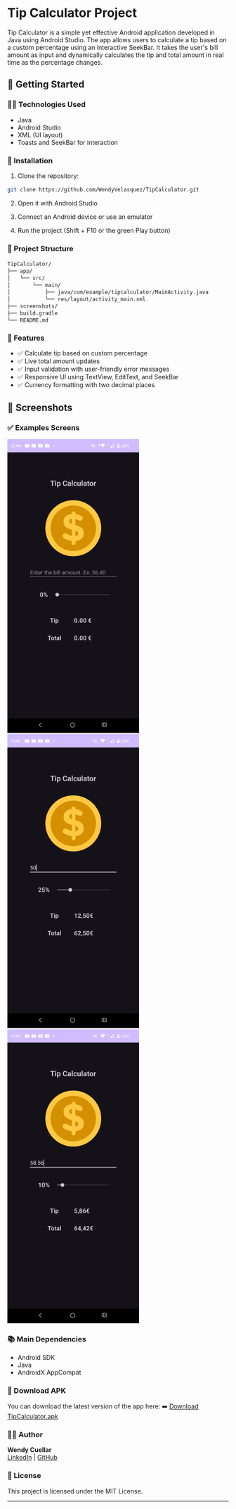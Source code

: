 # Tip Calculator Project

Tip Calculator is a simple yet effective Android application developed in Java using Android Studio. The app allows users to calculate a tip based on a custom percentage using an interactive SeekBar. It takes the user's bill amount as input and dynamically calculates the tip and total amount in real time as the percentage changes.


## 🚀 Getting Started

### 🧑‍💻 Technologies Used

- Java
- Android Studio
- XML (UI layout)
- Toasts and SeekBar for interaction

### 🔧 Installation

1. Clone the repository:
```bash
git clone https://github.com/WendyVelasquez/TipCalculator.git
```

2. Open it with Android Studio

3. Connect an Android device or use an emulator

4. Run the project (Shift + F10 or the green Play button)

### 🧱 Project Structure
```
TipCalculator/
├── app/
│   └── src/
│       └── main/
│           ├── java/com/example/tipcalculator/MainActivity.java
│           └── res/layout/activity_main.xml
├── screenshots/
├── build.gradle
└── README.md
```
### 🧪 Features

- ✅ Calculate tip based on custom percentage  
- ✅ Live total amount updates  
- ✅ Input validation with user-friendly error messages  
- ✅ Responsive UI using TextView, EditText, and SeekBar  
- ✅ Currency formatting with two decimal places 


## 📸 Screenshots

<h3>✅ Examples Screens</h3>
<img src="./screenshots/TipCalculatorScreen.jpg" alt="Tip Calcutator Screen" width="300"/>
<img src="./screenshots/TipCalculatorInteger.jpg" alt="Tip Calcutator Integer Screen" width="300"/>
<img src="./screenshots/TipCalculatorFloat.jpg" alt="Tip Calcutator Float Screen" width="300"/>


### 📚 Main Dependencies
- Android SDK
- Java
- AndroidX AppCompat

### 📲 Download APK
You can download the latest version of the app here:
➡️ [Download TipCalculator.apk](./release/TipCalculator.apk)

### 👩‍💻 Author
**Wendy Cuellar**  
[LinkedIn](https://www.linkedin.com/in/wendyvelasquez20/) | [GitHub](https://github.com/WendyVelasquez)

### 📃 License
This project is licensed under the MIT License.

---